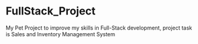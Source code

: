 # FullStack_Project
My Pet Project to improve my skills in Full-Stack development, project task is Sales and Inventory Management System 
